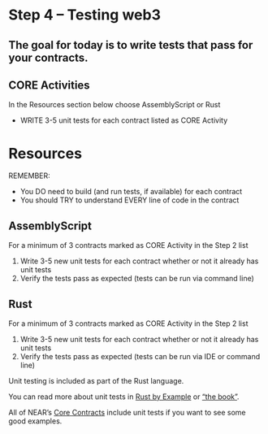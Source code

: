 # Step 4 – Testing web3

## The goal for today is to write tests that pass for your contracts.

## CORE Activities

In the Resources section below choose AssemblyScript or Rust

* WRITE 3-5 unit tests for each contract listed as CORE Activity

# Resources

REMEMBER:

* You DO need to build (and run tests, if available) for each contract
* You should TRY to understand EVERY line of code in the contract

## AssemblyScript

For a minimum of 3 contracts marked as CORE Activity in the Step 2 list

1. Write 3-5 new unit tests for each contract whether or not it already has unit tests
2. Verify the tests pass as expected (tests can be run via command line)

## Rust

For a minimum of 3 contracts marked as CORE Activity in the Step 2 list

1. Write 3-5 new unit tests for each contract whether or not it already has unit tests
2. Verify the tests pass as expected (tests can be run via IDE or command line)

Unit testing is included as part of the Rust language.

You can read more about unit tests in [Rust by Example](https://doc.rust-lang.org/rust-by-example/testing/unit_testing.html) or [“the book”](https://doc.rust-lang.org/book/ch11-01-writing-tests.html).

All of NEAR’s [Core Contracts](https://github.com/near/core-contracts) include unit tests if you want to see some good examples.
